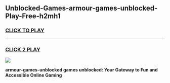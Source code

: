 
## Unblocked-Games-armour-games-unblocked-Play-Free-h2mh1
<h3>
<a href="https://premium76.site?title=armour-games-unblocked&ref=21A">CLICK TO PLAY</a></h3>
<hr>

<h3>
<a href="https://premium76.site?title=armour-games-unblocked&ref=21A">CLICK 2 PLAY</a>
  
</h3>

<a href="https://premium76.site?title=armour-games-unblocked&ref=21A"><img src="https://clearcache.store/games.png"></a>


**armour-games-unblocked games unblocked: Your Gateway to Fun and Accessible Online Gaming**
